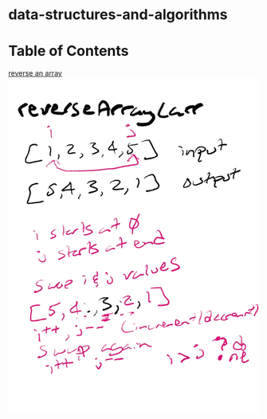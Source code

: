 # data-structures-and-algorithms

# Table of Contents
[reverse an array](javascript/challenges/arrayReverse/arra-reverse.js)
![white-board-reverse-array](./img/untitled_artwork.jpg)
